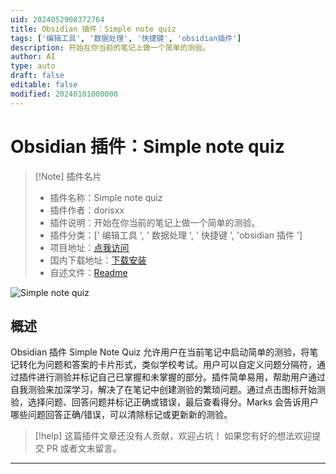 ```yaml
---
uid: 2024052908372764
title: Obsidian 插件：Simple note quiz
tags: ['编辑工具', '数据处理', '快捷键', 'obsidian插件']
description: 开始在你当前的笔记上做一个简单的测验。
author: AI
type: auto
draft: false
editable: false
modified: 20240101000000
---
```


# Obsidian 插件：Simple note quiz

> [!Note] 插件名片
> - 插件名称：Simple note quiz
> - 插件作者：dorisxx
> - 插件说明：开始在你当前的笔记上做一个简单的测验。
> - 插件分类：[' 编辑工具 ', ' 数据处理 ', ' 快捷键 ', 'obsidian 插件 ']
> - 项目地址：[点我访问](https://github.com/dorisxx/Obsidian-simple-note-quiz)
> - 国内下载地址：[下载安装](https://pkmer.cn/products/plugin/pluginMarket/?simple-note-quiz)
> - 自述文件：[Readme](https://ghproxy.net/https://raw.githubusercontent.com/beginner137/Obsidian-simple-note-quiz/master/README.md)

![Simple note quiz](https://cdn.pkmer.cn/covers/simple-note-quiz.png!pkmer)

## 概述

Obsidian 插件 Simple Note Quiz 允许用户在当前笔记中启动简单的测验，将笔记转化为问题和答案的卡片形式，类似学校考试。用户可以自定义问题分隔符，通过插件进行测验并标记自己已掌握和未掌握的部分。插件简单易用，帮助用户通过自我测验来加深学习，解决了在笔记中创建测验的繁琐问题。通过点击图标开始测验，选择问题、回答问题并标记正确或错误，最后查看得分。Marks 会告诉用户哪些问题回答正确/错误，可以清除标记或更新新的测验。

> [!help]
> 这篇插件文章还没有人贡献，欢迎占坑！
> 如果您有好的想法欢迎提交 PR 或者文末留言。

---



